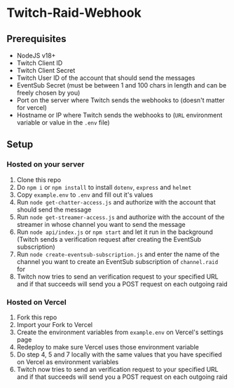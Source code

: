 # Twitch-Raid-Webhook

## Prerequisites
- NodeJS v18+
- Twitch Client ID
- Twitch Client Secret
- Twitch User ID of the account that should send the messages
- EventSub Secret (must be between 1 and 100 chars in length and can be freely chosen by you)
- Port on the server where Twitch sends the webhooks to (doesn't matter for vercel)
- Hostname or IP where Twitch sends the webhooks to (`URL` environment variable or value in the `.env` file)

## Setup

### Hosted on your server

1. Clone this repo
2. Do `npm i` or `npm install` to install `dotenv`, `express` and `helmet`
3. Copy `example.env` to `.env` and fill out it's values
4. Run `node get-chatter-access.js` and authorize with the account that should send the message
5. Run `node get-streamer-access.js` and authorize with the account of the streamer in whose channel you want to send the message
6. Run `node api/index.js` or `npm start` and let it run in the background (Twitch sends a verification request after creating the EventSub subscription)
7. Run `node create-eventsub-subscription.js` and enter the name of the channel you want to create an EventSub subscription of `channel.raid` for
8. Twitch now tries to send an verification request to your specified URL and if that succeeds will send you a POST request on each outgoing raid

### Hosted on Vercel

1. Fork this repo
2. Import your Fork to Vercel
3. Create the environment variables from `example.env` on Vercel's settings page
4. Redeploy to make sure Vercel uses those environment variable
5. Do step 4, 5 and 7 locally with the same values that you have specified on Vercel as environment variables
6. Twitch now tries to send an verification request to your specified URL and if that succeeds will send you a POST request on each outgoing raid

